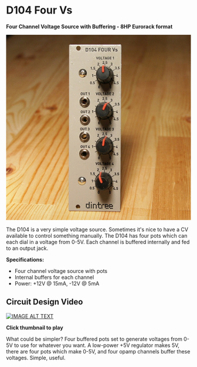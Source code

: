 # D104 Four Vs

**Four Channel Voltage Source with Buffering - 8HP Eurorack format**

![D104 Four Vs](D104-front-600.jpg)

The D104 is a very simple voltage source. Sometimes it's nice to have a CV available to control something manually. The D104 has four pots which can each dial in a voltage from 0-5V. Each channel is buffered internally and fed to an output jack.

**Specifications:**

- Four channel voltage source with pots
- Internal buffers for each channel
- Power: +12V @ 15mA, -12V @ 5mA


## Circuit Design Video
[![IMAGE ALT TEXT](http://img.youtube.com/vi/hwzX3BVx9ss/0.jpg)](http://www.youtube.com/watch?v=hwzX3BVx9ss "Synth Tech - Four Vs")

**Click thumbnail to play**

What could be simpler? Four buffered pots set to generate voltages from 0-5V to use for whatever you want. A low-power +5V regulator makes 5V, there are four pots which make 0-5V, and four opamp channels buffer these voltages. Simple, useful.
